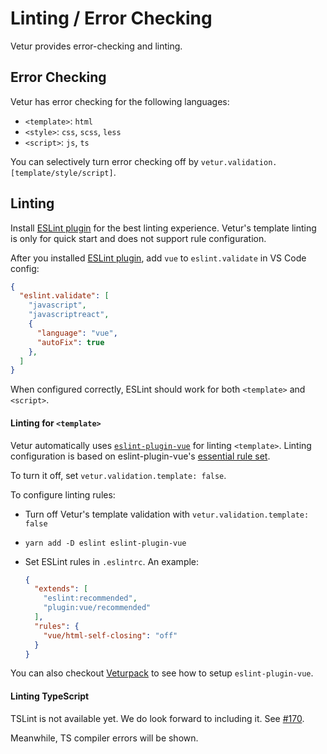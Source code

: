 # Linting / Error Checking

Vetur provides error-checking and linting.

## Error Checking

Vetur has error checking for the following languages:

- `<template>`: `html`
- `<style>`: `css`, `scss`, `less`
- `<script>`: `js`, `ts`

You can selectively turn error checking off by `vetur.validation.[template/style/script]`.

## Linting

Install [ESLint plugin](https://marketplace.visualstudio.com/items?itemName=dbaeumer.vscode-eslint) for the best linting experience. Vetur's template linting is only for quick start and does not support rule configuration.

After you installed [ESLint plugin](https://marketplace.visualstudio.com/items?itemName=dbaeumer.vscode-eslint), add `vue` to `eslint.validate` in VS Code config:

```json
{
  "eslint.validate": [
    "javascript",
    "javascriptreact",
    {
      "language": "vue",
      "autoFix": true
    },
  ]
}
```

When configured correctly, ESLint should work for both `<template>` and `<script>`.

#### Linting for `<template>`

Vetur automatically uses [`eslint-plugin-vue`](https://github.com/vuejs/eslint-plugin-vue) for linting `<template>`. Linting configuration is based on eslint-plugin-vue's [essential rule set](https://github.com/vuejs/eslint-plugin-vue#priority-a-essential-error-prevention).

To turn it off, set `vetur.validation.template: false`.

To configure linting rules:

- Turn off Vetur's template validation with `vetur.validation.template: false`
- `yarn add -D eslint eslint-plugin-vue`
- Set ESLint rules in `.eslintrc`. An example:

  ```json
  {
    "extends": [
      "eslint:recommended",
      "plugin:vue/recommended"
    ],
    "rules": {
      "vue/html-self-closing": "off"
    }
  }
  ```

You can also checkout [Veturpack](https://github.com/octref/veturpack) to see how to setup `eslint-plugin-vue`.

#### Linting TypeScript

TSLint is not available yet. We do look forward to including it. See [#170](https://github.com/vuejs/vetur/issues/170).

Meanwhile, TS compiler errors will be shown.
